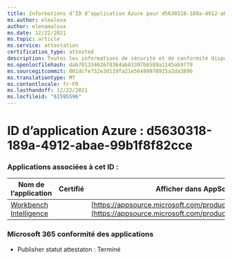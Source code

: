 ```yaml
---
title: Informations d’ID d’application Azure pour d5630318-189a-4912-abae-99b1f8f82cce
ms.author: elmalova
author: elenamalova
ms.date: 12/22/2021
ms.topic: article
ms.service: attestation
certification_type: attested
description: Toutes les informations de sécurité et de conformité disponibles pour d5630318-189a-4912-abae-99b1f8f82cce.
ms.openlocfilehash: dab701334626f8364ab83397bb589a1145ab9779
ms.sourcegitcommit: 801dcfe732e3d119fa21e56499978915a2da3896
ms.translationtype: MT
ms.contentlocale: fr-FR
ms.lasthandoff: 12/22/2021
ms.locfileid: "61595596"
---
```

# <a name="azure-app-id-d5630318-189a-4912-abae-99b1f8f82cce"></a>ID d’application Azure : d5630318-189a-4912-abae-99b1f8f82cce


### <a name="apps-associated-with-this-id"></a>Applications associées à cet ID :
| **Nom de l’application** | **Certifié** | **Afficher dans AppSource** |
|--------------|---------------|-----------------------|
| [Workbench Intelligence](https://docs.microsoft.com/microsoft-365-app-certification/forward/WA200002705) |  | [https://appsource.microsoft.com/product/office/WA200002705](https://appsource.microsoft.com/product/office/WA200002705) |

### <a name="microsoft-365-app-compliance-status"></a>Microsoft 365 conformité des applications
- Publisher statut attestaton : Terminé
